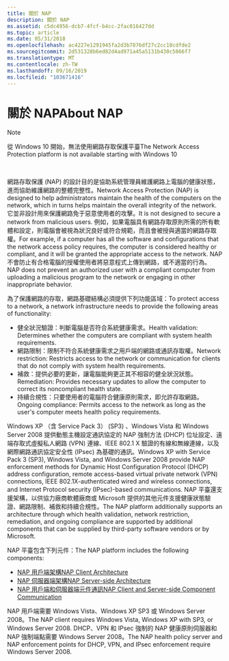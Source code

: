```yaml
---
title: 關於 NAP
description: 關於 NAP
ms.assetid: c5dc4956-dcb7-4fcf-b4cc-2fac016427dd
ms.topic: article
ms.date: 05/31/2018
ms.openlocfilehash: ac4227e1291945fa2d3b7876df27c2cc18cdfde2
ms.sourcegitcommit: 2d531328b6ed82d4ad971a45a5131b430c5866f7
ms.translationtype: MT
ms.contentlocale: zh-TW
ms.lasthandoff: 09/16/2019
ms.locfileid: "103671416"
---
```

# <a name="about-nap"></a><span data-ttu-id="b373e-103">關於 NAP</span><span class="sxs-lookup"><span data-stu-id="b373e-103">About NAP</span></span>

> [!Note]  
> <span data-ttu-id="b373e-104">從 Windows 10 開始，無法使用網路存取保護平臺</span><span class="sxs-lookup"><span data-stu-id="b373e-104">The Network Access Protection platform is not available starting with Windows 10</span></span>

 

<span data-ttu-id="b373e-105">網路存取保護 (NAP) 的設計目的是協助系統管理員維護網路上電腦的健康狀態，進而協助維護網路的整體完整性。</span><span class="sxs-lookup"><span data-stu-id="b373e-105">Network Access Protection (NAP) is designed to help administrators maintain the health of the computers on the network, which in turns helps maintain the overall integrity of the network.</span></span> <span data-ttu-id="b373e-106">它並非設計用來保護網路免于惡意使用者的攻擊。</span><span class="sxs-lookup"><span data-stu-id="b373e-106">It is not designed to secure a network from malicious users.</span></span> <span data-ttu-id="b373e-107">例如，如果電腦具有網路存取原則所需的所有軟體和設定，則電腦會被視為狀況良好或符合規範，而且會被授與適當的網路存取權。</span><span class="sxs-lookup"><span data-stu-id="b373e-107">For example, if a computer has all the software and configurations that the network access policy requires, the computer is considered healthy or compliant, and it will be granted the appropriate access to the network.</span></span> <span data-ttu-id="b373e-108">NAP 不會防止有合格電腦的授權使用者將惡意程式上傳到網路，或不適當的行為。</span><span class="sxs-lookup"><span data-stu-id="b373e-108">NAP does not prevent an authorized user with a compliant computer from uploading a malicious program to the network or engaging in other inappropriate behavior.</span></span>

<span data-ttu-id="b373e-109">為了保護網路的存取，網路基礎結構必須提供下列功能區域：</span><span class="sxs-lookup"><span data-stu-id="b373e-109">To protect access to a network, a network infrastructure needs to provide the following areas of functionality:</span></span>

-   <span data-ttu-id="b373e-110">健全狀況驗證：判斷電腦是否符合系統健康需求。</span><span class="sxs-lookup"><span data-stu-id="b373e-110">Health validation: Determines whether the computers are compliant with system health requirements.</span></span>
-   <span data-ttu-id="b373e-111">網路限制：限制不符合系統健康需求之用戶端的網路或通訊存取權。</span><span class="sxs-lookup"><span data-stu-id="b373e-111">Network restriction: Restricts access to the network or communication for clients that do not comply with system health requirements.</span></span>
-   <span data-ttu-id="b373e-112">補救：提供必要的更新，讓電腦能夠更正其不相容的健全狀況狀態。</span><span class="sxs-lookup"><span data-stu-id="b373e-112">Remediation: Provides necessary updates to allow the computer to correct its noncompliant health state.</span></span>
-   <span data-ttu-id="b373e-113">持續合規性：只要使用者的電腦符合健康原則需求，即允許存取網路。</span><span class="sxs-lookup"><span data-stu-id="b373e-113">Ongoing compliance: Permits access to the network as long as the user's computer meets health policy requirements.</span></span>

<span data-ttu-id="b373e-114">Windows XP （含 Service Pack 3） (SP3) 、Windows Vista 和 Windows Server 2008 提供動態主機設定通訊協定的 NAP 強制方法 (DHCP) 位址設定、遠端存取式虛擬私人網路 (VPN) 連線、IEEE 802.1 X 驗證的有線和無線連線，以及網際網路通訊協定安全性 (IPsec) 為基礎的通訊。</span><span class="sxs-lookup"><span data-stu-id="b373e-114">Windows XP with Service Pack 3 (SP3), Windows Vista, and Windows Server 2008 provide NAP enforcement methods for Dynamic Host Configuration Protocol (DHCP) address configuration, remote access-based virtual private network (VPN) connections, IEEE 802.1X-authenticated wired and wireless connections, and Internet Protocol security (IPsec)-based communications.</span></span> <span data-ttu-id="b373e-115">NAP 平臺還支援架構，以供協力廠商軟體廠商或 Microsoft 提供的其他元件支援健康狀態驗證、網路限制、補救和持續合規性。</span><span class="sxs-lookup"><span data-stu-id="b373e-115">The NAP platform additionally supports an architecture through which health validation, network restriction, remediation, and ongoing compliance are supported by additional components that can be supplied by third-party software vendors or by Microsoft.</span></span>

<span data-ttu-id="b373e-116">NAP 平臺包含下列元件：</span><span class="sxs-lookup"><span data-stu-id="b373e-116">The NAP platform includes the following components:</span></span>

-   [<span data-ttu-id="b373e-117">NAP 用戶端架構</span><span class="sxs-lookup"><span data-stu-id="b373e-117">NAP Client Architecture</span></span>](nap-client-architecture.md)
-   [<span data-ttu-id="b373e-118">NAP 伺服器端架構</span><span class="sxs-lookup"><span data-stu-id="b373e-118">NAP Server-side Architecture</span></span>](nap-server-side-architecture.md)
-   [<span data-ttu-id="b373e-119">NAP 用戶端和伺服器端元件通訊</span><span class="sxs-lookup"><span data-stu-id="b373e-119">NAP Client and Server-side Component Communication</span></span>](nap-client-and-server-side-component-communication.md)

<span data-ttu-id="b373e-120">NAP 用戶端需要 Windows Vista、Windows XP SP3 或 Windows Server 2008。</span><span class="sxs-lookup"><span data-stu-id="b373e-120">The NAP client requires Windows Vista, Windows XP with SP3, or Windows Server 2008.</span></span> <span data-ttu-id="b373e-121">DHCP、VPN 和 IPsec 強制的 NAP 健康原則伺服器和 NAP 強制端點需要 Windows Server 2008。</span><span class="sxs-lookup"><span data-stu-id="b373e-121">The NAP health policy server and NAP enforcement points for DHCP, VPN, and IPsec enforcement require Windows Server 2008.</span></span>

 

 




